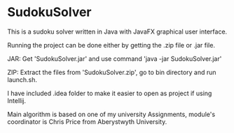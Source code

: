 # SudokuSolver
This is a sudoku solver written in Java with JavaFX graphical user interface.

Running the project can be done either by getting the .zip file or .jar file.

JAR: Get 'SudokuSolver.jar' and use command 'java -jar SudokuSolver.jar'

ZIP: Extract the files from 'SudokuSolver.zip', go to bin directory and run launch.sh.

I have included .idea folder to make it easier to open as project if using Intellij.

Main algorithm is based on one of my university Assignments, module's coordinator is Chris Price from Aberystwyth University.
